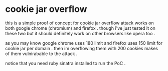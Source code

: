 # cookie jar overflow

this is a simple proof of concept for cookie jar overflow attack works on both google chrome (chromium) and firefox . though i've just tested it on these two but it should definitely work on other browsers like opera too .

as you may know google chrome uses 180 limit and firefox uses 150 limit for cookie jar per domain . then im overflowing them with 200 cookies makes of them vulnirabable to the attack .

notice that you need ruby sinatra installed to run the PoC .
